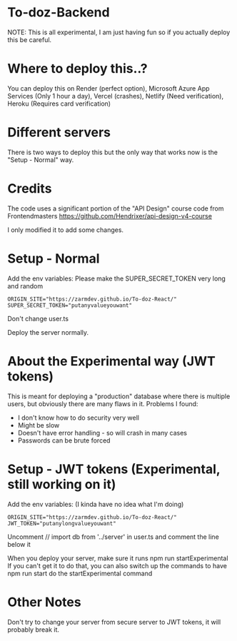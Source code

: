 ﻿# To-doz-Backend
NOTE: This is all experimental, I am just having fun so if you actually
deploy this be careful.
# Where to deploy this..?
You can deploy this on Render (perfect option), Microsoft Azure App Services (Only 1 hour a day), Vercel (crashes), Netlify (Need verification), Heroku (Requires card verification)
# Different servers
There is two ways to deploy this but the only way that works now is
the "Setup - Normal" way.
# Credits
The code uses a significant portion of the "API Design" course code from Frontendmasters
https://github.com/Hendrixer/api-design-v4-course

I only modified it to add some changes.
# Setup - Normal
Add the env variables:
Please make the SUPER_SECRET_TOKEN very long and random
```
ORIGIN_SITE="https://zarmdev.github.io/To-doz-React/"
SUPER_SECRET_TOKEN="putanyvalueyouwant"
```
Don't change user.ts

Deploy the server normally.

# About the Experimental way (JWT tokens)
This is meant for deploying a "production" database where there is
multiple users, but obviously there are many flaws in it.
Problems I found:
- I don't know how to do security very well
- Might be slow
- Doesn't have error handling - so will crash in many cases
- Passwords can be brute forced

# Setup - JWT tokens (Experimental, still working on it)
Add the env variables: (I kinda have no idea what I'm doing)
```
ORIGIN_SITE="https://zarmdev.github.io/To-doz-React/"
JWT_TOKEN="putanylongvalueyouwant"
```
Uncomment // import db from '../server' in user.ts and comment the line
below it

When you deploy your server, make sure it runs npm run startExperimental
If you can't get it to do that, you can also switch up the commands to
have npm run start do the startExperimental command

# Other Notes
Don't try to change your server from secure server to JWT tokens,
it will probably break it.
